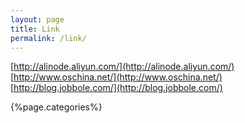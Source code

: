 ```yaml
---
layout: page
title: Link
permalink: /link/
---
```


[http://alinode.aliyun.com/](http://alinode.aliyun.com/)
[http://www.oschina.net/](http://www.oschina.net/)
[http://blog.jobbole.com/](http://blog.jobbole.com/)



{%page.categories%}